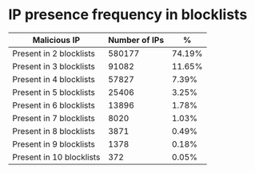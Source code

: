 # IP presence frequency in blocklists
| Malicious IP | Number of IPs | % |
|----|----|----|
| Present in 2 blocklists | 580177 | 74.19% |
| Present in 3 blocklists | 91082 | 11.65% |
| Present in 4 blocklists | 57827 | 7.39% |
| Present in 5 blocklists | 25406 | 3.25% |
| Present in 6 blocklists | 13896 | 1.78% |
| Present in 7 blocklists | 8020 | 1.03% |
| Present in 8 blocklists | 3871 | 0.49% |
| Present in 9 blocklists | 1378 | 0.18% |
| Present in 10 blocklists | 372 | 0.05% |
